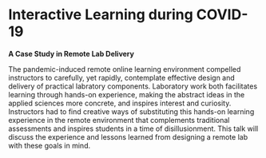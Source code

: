 # Interactive Learning during COVID-19
**A Case Study in Remote Lab Delivery**

The pandemic-induced remote online learning environment compelled instructors to carefully, yet rapidly, contemplate effective design and delivery of practical labratory components.
Laboratory work both facilitates learning through hands-on experience, making the abstract ideas in the applied sciences more concrete, and inspires interest and curiosity.
Instructors had to find creative ways of substituting this hands-on learning experience in the remote environment that complements traditional assessments and inspires students in a time of disillusionment.
This talk will discuss the experience and lessons learned from designing a remote lab with these goals in mind.